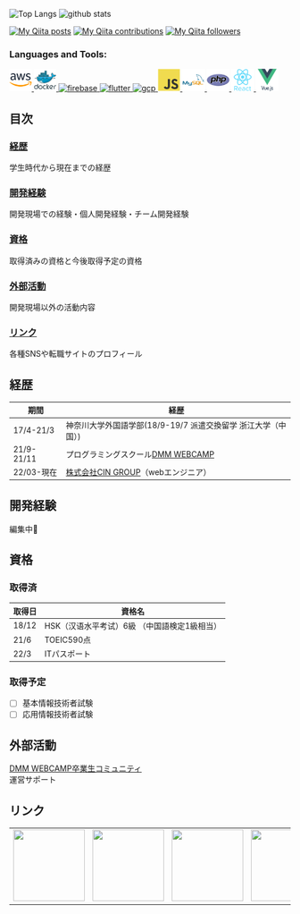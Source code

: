 <p align="left"> 
  <img alt="Top Langs" height="150px" src="https://github-readme-stats.vercel.app/api/top-langs/?username=masaa0802&layout=compact&show_icons=true&theme=onedark&show_icons=true" />
  <img alt="github stats" height="150px" src="https://github-readme-stats.vercel.app/api?username=masaa0802&theme=onedark&show_icons=ture" />
</p>

[![My Qiita posts](https://qiita-badge.apiapi.app/s/masaa0802/posts.svg)](http://qiita.com/masaa0802)
[![My Qiita contributions](https://qiita-badge.apiapi.app/s/masaa0802/contributions.svg)](http://qiita.com/masaa0802)
[![My Qiita followers](https://qiita-badge.apiapi.app/s/masaa0802/followers.svg)](http://qiita.com/masaa0802)

<h3 align="left">Languages and Tools:</h3>
<p align="left"> <a href="https://aws.amazon.com" target="_blank" rel="noreferrer"> <img src="https://raw.githubusercontent.com/devicons/devicon/master/icons/amazonwebservices/amazonwebservices-original-wordmark.svg" alt="aws" width="40" height="40"/> </a> <a href="https://www.docker.com/" target="_blank" rel="noreferrer"> <img src="https://raw.githubusercontent.com/devicons/devicon/master/icons/docker/docker-original-wordmark.svg" alt="docker" width="40" height="40"/> </a> <a href="https://firebase.google.com/" target="_blank" rel="noreferrer"> <img src="https://www.vectorlogo.zone/logos/firebase/firebase-icon.svg" alt="firebase" width="40" height="40"/> </a> <a href="https://flutter.dev" target="_blank" rel="noreferrer"> <img src="https://www.vectorlogo.zone/logos/flutterio/flutterio-icon.svg" alt="flutter" width="40" height="40"/> </a> <a href="https://cloud.google.com" target="_blank" rel="noreferrer"> <img src="https://www.vectorlogo.zone/logos/google_cloud/google_cloud-icon.svg" alt="gcp" width="40" height="40"/> </a> <a href="https://developer.mozilla.org/en-US/docs/Web/JavaScript" target="_blank" rel="noreferrer"> <img src="https://raw.githubusercontent.com/devicons/devicon/master/icons/javascript/javascript-original.svg" alt="javascript" width="40" height="40"/> </a> <a href="https://www.mysql.com/" target="_blank" rel="noreferrer"> <img src="https://raw.githubusercontent.com/devicons/devicon/master/icons/mysql/mysql-original-wordmark.svg" alt="mysql" width="40" height="40"/> </a> <a href="https://www.php.net" target="_blank" rel="noreferrer"> <img src="https://raw.githubusercontent.com/devicons/devicon/master/icons/php/php-original.svg" alt="php" width="40" height="40"/> </a> <a href="https://reactjs.org/" target="_blank" rel="noreferrer"> <img src="https://raw.githubusercontent.com/devicons/devicon/master/icons/react/react-original-wordmark.svg" alt="react" width="40" height="40"/> </a> <a href="https://vuejs.org/" target="_blank" rel="noreferrer"> <img src="https://raw.githubusercontent.com/devicons/devicon/master/icons/vuejs/vuejs-original-wordmark.svg" alt="vuejs" width="40" height="40"/> </a> </p>


## 目次

### [経歴](#anchor1)<br>
学生時代から現在までの経歴 

### [開発経験](#anchor2)<br>
開発現場での経験・個人開発経験・チーム開発経験

### [資格](#anchor3)<br>
取得済みの資格と今後取得予定の資格 

### [外部活動](#anchor4)<br>
開発現場以外の活動内容

### [リンク](#anchor5)<br>
各種SNSや転職サイトのプロフィール

<a id="anchor1"></a>

## 経歴
|  期間 |  経歴 |
| ---- | ---- |
| 17/4-21/3 | 神奈川大学外国語学部(18/9-19/7 派遣交換留学 浙江大学（中国）) |
| 21/9-21/11 | プログラミングスクール[DMM WEBCAMP](https://web-camp.io/) |
| 22/03-現在 | [株式会社CIN GROUP](https://www.cin-group.com)（webエンジニア） |

<a id="anchor2"></a>
## 開発経験
<a>編集中🙇</a>

<a id="anchor3"></a>
## 資格
### 取得済
|  取得日 |  資格名 |
| ---- | ---- |
| 18/12 | HSK（汉语水平考试）6級 （中国語検定1級相当） |
| 21/6 | TOEIC590点 |
| 22/3 | ITパスポート |

### 取得予定
- [ ] 基本情報技術者試験
- [ ] 応用情報技術者試験
</ul>

<a id="anchor4"></a>
## 外部活動
[DMM WEBCAMP卒業生コミュニティ](https://twitter.com/Webcamp_COMM)<br>
運営サポート

<a id="anchor5"></a>
## リンク

<table>
<tr>
<td>
<a href="https://qiita.com/masaa0802">
<img src="https://user-images.githubusercontent.com/88922437/188888734-3c0bd555-3ea0-4cfc-af6f-d71bebec80b1.png" width="128px" height="128px">
</a>
</td>
<td>
<a href="https://twitter.com/mg10313273">
<img src="https://user-images.githubusercontent.com/88922437/188889701-9ea08088-8703-4935-b518-e17ed684078a.png" width="128px" height="128px">
</a>
</td>
<td>
<a href="https://mg10313273.hatenablog.com/">
<img src="https://user-images.githubusercontent.com/88922437/188893189-b9d77279-02bd-4d86-bb4f-b3777edd4f5d.png" width="128px" height="128px">
</a>
</td>
<td>
<a href="https://findy-code.io/share_profiles/a1C52ZiHf142k">
<img src="https://user-images.githubusercontent.com/88922437/232763487-936a6e66-b0e3-4703-8cbc-085a271d9458.png" width="128px" height="128px">
</a>
</td>
</tr>
</table>







